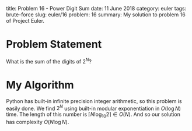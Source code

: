 title: Problem 16 - Power Digit Sum
date: 11 June 2018
category: euler
tags: brute-force
slug: euler/16
problem: 16
summary: My solution to problem 16 of Project Euler.

# Problem Statement

What is the sum of the digits of $2^N$?

# My Algorithm

Python has built-in infinite precision integer arithmetic, so this problem is easily done.
We find $2^N$ using built-in modular exponentiation in $O(\log N)$ time.
The length of this number is $\lceil N\log_{10} 2 \rceil \in O(N)$.
And so our solution has complexity $O(N \log N)$.